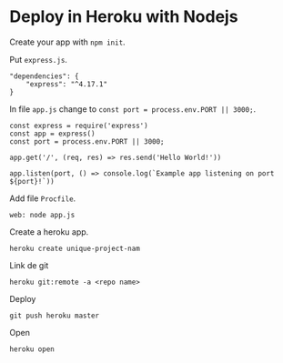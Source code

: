 # Deploy in Heroku with Nodejs

Create your app with `npm init`.

Put `express.js`.

    "dependencies": {
        "express": "^4.17.1"
    }

In file `app.js` change to `const port = process.env.PORT || 3000;`.

    const express = require('express')
    const app = express()
    const port = process.env.PORT || 3000;

    app.get('/', (req, res) => res.send('Hello World!'))

    app.listen(port, () => console.log(`Example app listening on port ${port}!`))

Add file `Procfile`.

    web: node app.js

Create a heroku app.

    heroku create unique-project-nam

Link de git

    heroku git:remote -a <repo name>

Deploy

    git push heroku master

Open

    heroku open 
